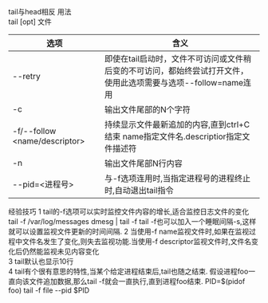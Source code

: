 tail与head相反
用法  
tail [opt] 文件  
 


选项 | 含义
---|---
--retry | 即使在tail启动时，文件不可访问或文件稍后变的不可访问，都始终尝试打开文件，使用此选项需要与选项--follow=name连用
-c <N> | 输出文件尾部的N个字符  
-f/--follow <name/descriptor> | 持续显示文件最新追加的内容,直到ctrl+C结束 name指定文件名.descriptior指定文件描述符
-n <N> | 输出文件尾部N行内容
--pid=<进程号> | 与-f选项连用时,当指定进程号的进程终止时,自动退出tail指令




经验技巧
1 tail的-f选项可以实时监控文件内容的增长,适合监控日志文件的变化  
tail -f /var/log/messages
dmesg | tail -f
tail -f也可以加入一个睡眠间隔-s,这样就可以设置监视文件更新的时间间隔.
2 当使用-f name监视文件时,如果在监视过程中文件名发生了变化,则失去监视功能.当使用-f descriptor监视文件时,文件名变化后仍然能监视未见内容变化  
3 tail默认也显示10行  
4 tail有个很有意思的特性,当某个给定进程结束后,tail也随之结束.
假设进程foo一直向该文件追加数据,那么tail -f就会一直执行,直到进程foo结束.
PID=$(pidof foo)
tail -f file --pid $PID







